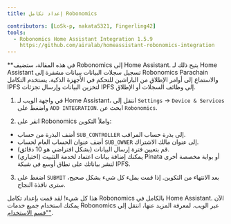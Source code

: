 ```yaml
---
title: إعداد تكامل Robonomics

contributors: [LoSk-p, nakata5321, Fingerling42]
tools:
  - Robonomics Home Assistant Integration 1.5.9
    https://github.com/airalab/homeassistant-robonomics-integration
---
```


**في هذه المقالة، ستضيف Robonomics إلى Home Assistant. يتيح ذلك لـ Home Assistant تسجيل سجلات البيانات ببيانات مشفرة إلى Robonomics Parachain والاستماع إلى أوامر الإطلاق من الباراشين للتحكم في الأجهزة الذكية. يستخدم التكامل IPFS لتخزين البيانات وإرسال تجزئات IPFS إلى وظائف السجلات أو الإطلاق.

<robo-wiki-video autoplay loop controls :videos="[{src: 'https://cloudflare-ipfs.com/ipfs/QmQp66J943zbF6iFdkKQpBikSbm9jV9La25bivKd7cz6fD', type:'mp4'}]" />

1. في واجهة الويب لـ Home Assistant، انتقل إلى `Settings` -> `Device & Services` واضغط على `ADD INTEGRATION`. ابحث عن `Robonomics`.

2. انقر على Robonomics واملأ التكوين: 

- أضف البذرة من حساب `SUB_CONTROLLER` إلى بذرة حساب المراقب.
- أضف عنوان الحساب العام لحساب `SUB_OWNER` إلى عنوان مالك الاشتراك.
- قم بتعيين فترة إرسال البيانات (بشكل افتراضي هو 10 دقائق).
- (اختياري) يمكنك إضافة بيانات اعتماد لخدمة التثبيت Pinata أو بوابة مخصصة أخرى لنشر بياناتك على نطاق أوسع في شبكة IPFS.

3. اضغط على `SUBMIT` بعد الانتهاء من التكوين. إذا قمت بملء كل شيء بشكل صحيح، سترى نافذة النجاح.

هذا كل شيء! لقد قمت بإعداد تكامل Robonomics بالكامل في Home Assistant. الآن يمكنك استخدام جميع 
خدمات Robonomics عبر الويب. لمعرفة المزيد عنها، انتقل إلى ["قسم الاستخدام"](/docs/global-administration).
